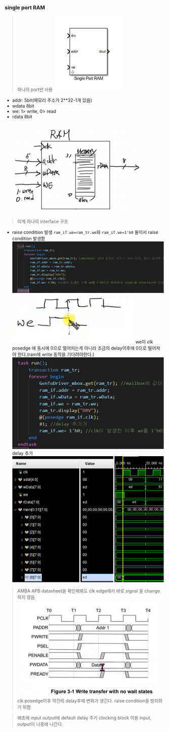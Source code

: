 ### single port RAM
> 하나의 port만 사용
![RAM](image.png)
- addr: 5bit(메모리 주소가 2**32-1개 있음) 
- wdata 8bit
- we: 1> write, 0> read
- rdata 8bit


![alt text]({D06C931B-F35F-4728-BA3D-165D68DE3EA8}.png)
> 이게 하나의 interface 구조



- raise condition 발생
`ram_if.we=ram_tr.we`와 `ram_if.we=1'b0` 둘이서 raise condition 발생함
![alt text]({BFCE82C9-E861-4F93-97F1-8E9CA43B10B6}.png)
![alt text]({5FA60DBC-3941-421A-83A5-E817780141CA}.png)
we이 clk posedge 에 동시에 0으로 떨어지는게 아니라 조금의 delay이후에 0으로 떨어져야 한다.(ram에 write 동작을 기다려야한다.)
![alt text]({80E186C9-ECAB-4C38-AEEF-93B7584F5AC1}.png)
delay 추가
![alt text]({F3150049-4FC4-42E1-9F3D-A7B232491C41}.png)

> AMBA APB datasheet을 확인해봐도 clk edge에서 바로 signal 을 change 하지 않음
![alt text]({63B3B78A-6F71-438C-9AD0-83CC103618F9}.png)
clk posedge이후 약간의 delay후에 변화가 생긴다.
raise condition을 방지하기 위함


> 애초에 input output에 default delay 주기
clocking block 이용
input, output이 나중에 나간다.